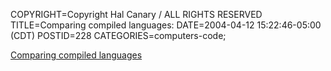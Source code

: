 COPYRIGHT=Copyright Hal Canary / ALL RIGHTS RESERVED
TITLE=Comparing compiled languages:
DATE=2004-04-12 15:22:46-05:00 (CDT)
POSTID=228
CATEGORIES=computers-code;

[Comparing compiled languages](/p/comparing-languages)

